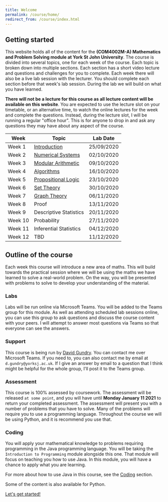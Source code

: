 ```yaml
---
title: Welcome
permalink: /course/home/
redirect_from: /course/index.html
---
```


## Getting started

This website holds all of the content for the **(COM4002M-A) Mathematics and Problem Solving module at York St John University**. The course is divided into several topics, one for each week of the course. Each topic is broken down into multiple sections. Each section has a short video lecture and questions and challenges for you to complete. Each week there will also be a live lab session with the lecturer. You should complete each section before that week's lab session. During the lab we will build on what you have learned.

**There will not be a lecture for this course as all lecture content will be available on this website**. You are expected to use the lecture slot on your timetable, or an alternative time, to watch the online lectures for the week and complete the questions. Instead, during the lecture slot, I will be running a regular "office hour". This is for anyone to drop in and ask any questions they may have about any aspect of the course.

| Week          | Topic         | Lab Date |
| ------------- |-------------  | ---- | 
| Week 1        | [Introduction](../course-introduction) | 25/09/2020 |
| Week 2        | [Numerical Systems](../numerical-systems) | 02/10/2020 |
| Week 3        | [Modular Arithmetic](../modular-arithmetic-intro)  | 09/10/2020 |
| Week 4        | [Algorithms](../algorithms)      | 16/10/2020 |
| Week 5        | [Propositional Logic](../propositional-logic) | 23/10/2020 |
| Week 6        | [Set Theory](../set-theory)      | 30/10/2020 |
| Week 7        | [Graph Theory](../graph-theory)      | 06/11/2020 |
| Week 8        | Proof | 13/11/2020 |
| Week 9        | Descriptive Statistics | 20/11/2020 |
| Week 10        | Probability     | 27/11/2020 |
| Week 11        | Inferential Statistics | 04/12/2020 |
| Week 12        | TBD | 11/12/2020 |

## Outline of the course

Each week this course will introduce a new area of maths. This will build towards the practical session where we will be using the maths we have learned to solve a real-world problem. On the way, you will be presented with problems to solve to develop your understanding of the material.

### Labs

Labs will be run online via Microsoft Teams. You will be added to the Teams group for this module. As well as attending scheduled lab sessions online, you can use this group to ask questions and discuss the course content with your peers. I will attempt to answer most questions via Teams so that everyone can see the answers.

### Support

This course is being run by [David Gundry](../who-am-i). You can contact me over Microsoft Teams. If you need to, you can also contact me by email at `d.gundry@yorksj.ac.uk`. If I give an answer by email to a question that I think might be helpful for the whole group, I'll post it to the Teams group.

### Assessment

This course is 100% assessed by coursework. The assessment will be released `at some point`, and you will have until **Monday January 11 2021** to return your completed assessment. The assessment will present you with a number of problems that you have to solve. Many of the problems will require you to use a programming language. Throughout the course we will be using Python, and it is recommend you use that.

### Coding

You will apply your mathematical knowledge to problems requiring programming in the Java programming language. You will be taking the `Introduction to Programming` module alongside this one. That module will focus on teaching you how to use Java. In this module, you will have a chance to apply what you are learning.

For more about how to use Java in this course, see the [Coding](../coding) section.

Some of the content is also available for Python.

<a class="btn btn-primary btn-lg" href="../number-systems" role="button">Let's get started!</a>